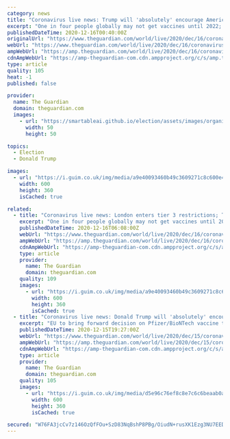 ```yaml
---
category: news
title: "Coronavirus live news: Trump will 'absolutely' encourage Americans to take Covid vaccine, says press secretary"
excerpt: "One in four people globally may not get vaccines until 2022; EU likely to approve vaccine within days; Canada signs deal to accelerate Moderna vaccine deliveries"
publishedDateTime: 2020-12-16T00:40:00Z
originalUrl: "https://www.theguardian.com/world/live/2020/dec/16/coronavirus-live-news-trump-will-absolutely-encourage-americans-to-take-vaccine-says-press-secretary?page=with:block-5fd950d88f08a72f01adbe51"
webUrl: "https://www.theguardian.com/world/live/2020/dec/16/coronavirus-live-news-trump-will-absolutely-encourage-americans-to-take-vaccine-says-press-secretary?page=with:block-5fd950d88f08a72f01adbe51"
ampWebUrl: "https://amp.theguardian.com/world/live/2020/dec/16/coronavirus-live-news-trump-will-absolutely-encourage-americans-to-take-vaccine-says-press-secretary"
cdnAmpWebUrl: "https://amp-theguardian-com.cdn.ampproject.org/c/s/amp.theguardian.com/world/live/2020/dec/16/coronavirus-live-news-trump-will-absolutely-encourage-americans-to-take-vaccine-says-press-secretary"
type: article
quality: 105
heat: -1
published: false

provider:
  name: The Guardian
  domain: theguardian.com
  images:
    - url: "https://smartableai.github.io/election/assets/images/organizations/theguardian.com-50x50.jpg"
      width: 50
      height: 50

topics:
  - Election
  - Donald Trump

images:
  - url: "https://i.guim.co.uk/img/media/a9e40093460b49c3609271c8c600e4790fd83685/0_0_4200_2520/master/4200.jpg?width=300&quality=45&auto=format&fit=max&dpr=2&s=feb9d1fec72b9a323db0e7ecf911894d"
    width: 600
    height: 360
    isCached: true

related:
  - title: "Coronavirus live news: London enters tier 3 restrictions; Trump will 'absolutely' encourage vaccine use"
    excerpt: "One in four people globally may not get vaccines until 2022; EU likely to approve vaccine within days; Canada signs deal to accelerate Moderna vaccine deliveries"
    publishedDateTime: 2020-12-16T06:08:00Z
    webUrl: "https://www.theguardian.com/world/live/2020/dec/16/coronavirus-live-news-trump-will-absolutely-encourage-americans-to-take-vaccine-says-press-secretary?page=with:block-5fd9936a8f08758977b3f0ed"
    ampWebUrl: "https://amp.theguardian.com/world/live/2020/dec/16/coronavirus-live-news-trump-will-absolutely-encourage-americans-to-take-vaccine-says-press-secretary"
    cdnAmpWebUrl: "https://amp-theguardian-com.cdn.ampproject.org/c/s/amp.theguardian.com/world/live/2020/dec/16/coronavirus-live-news-trump-will-absolutely-encourage-americans-to-take-vaccine-says-press-secretary"
    type: article
    provider:
      name: The Guardian
      domain: theguardian.com
    quality: 109
    images:
      - url: "https://i.guim.co.uk/img/media/a9e40093460b49c3609271c8c600e4790fd83685/0_0_4200_2520/master/4200.jpg?width=300&quality=45&auto=format&fit=max&dpr=2&s=feb9d1fec72b9a323db0e7ecf911894d"
        width: 600
        height: 360
        isCached: true
  - title: "Coronavirus live news: Donald Trump will 'absolutely' encourage Americans to take vaccine, says press secretary"
    excerpt: "EU to bring forward decision on Pfizer/BioNTech vaccine to 21 December; Turkey says 235 more people have died after a Covid diagnosis"
    publishedDateTime: 2020-12-15T19:27:00Z
    webUrl: "https://www.theguardian.com/world/live/2020/dec/15/coronavirus-live-news-netherlands-announces-five-week-lockdown-as-uk-detects-new-covid-strain?page=with:block-5fd902938f08b0a99da9702c"
    ampWebUrl: "https://amp.theguardian.com/world/live/2020/dec/15/coronavirus-live-news-netherlands-announces-five-week-lockdown-as-uk-detects-new-covid-strain"
    cdnAmpWebUrl: "https://amp-theguardian-com.cdn.ampproject.org/c/s/amp.theguardian.com/world/live/2020/dec/15/coronavirus-live-news-netherlands-announces-five-week-lockdown-as-uk-detects-new-covid-strain"
    type: article
    provider:
      name: The Guardian
      domain: theguardian.com
    quality: 105
    images:
      - url: "https://i.guim.co.uk/img/media/d5e96c76ef8c8e7c6c6beaab0a2736b4d19a9703/0_25_3000_1800/master/3000.jpg?width=300&quality=45&auto=format&fit=max&dpr=2&s=221db07b2862a04c278523814bee21e8"
        width: 600
        height: 360
        isCached: true

secured: "W76FA3jcCv7z146OzQfFOu+SzD83NqBshP8PBg/OiudN+rusXK1Ezg3NU7EEDiQJnThf60klK90LZqxL9oPlRZ/RewHOTsU4zVPJKX4RhDPsMEB4eaa+PugKpjptxoc+Hwke8pFG4AynGVURR5VQk2ayOfTEzlKuKinh8BvF5S69G4imjb+aAj8ILvvV2KGhiK6XgPw2pggob/NxbPMbt9Kp48gP4vacqhMMyNMzE0LJqnuG756ONKJqsv1c6GWtKfmoGJMNPhyEKo8uD6GUl6yao2blV7bWs6dejIJzlptZDW38vasR2mUvH2+ORuYah0tFONtZPdgTM26EhbyEhZd1JC8KpIhW0V77sUj3BtQ=;muPyU3FFY+pnjJtyJ6zI1Q=="
---
```


